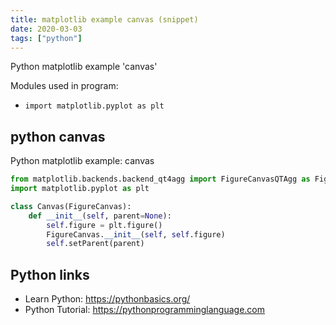 ```yaml
---
title: matplotlib example canvas (snippet)
date: 2020-03-03
tags: ["python"]
---
```

Python matplotlib example 'canvas'


Modules used in program: 
* `import matplotlib.pyplot as plt`

## python canvas

Python matplotlib example: canvas

```python
from matplotlib.backends.backend_qt4agg import FigureCanvasQTAgg as FigureCanvas 
import matplotlib.pyplot as plt

class Canvas(FigureCanvas):
    def __init__(self, parent=None):
        self.figure = plt.figure()
        FigureCanvas.__init__(self, self.figure)
        self.setParent(parent)

```

## Python links

- Learn Python: https://pythonbasics.org/
- Python Tutorial: https://pythonprogramminglanguage.com
